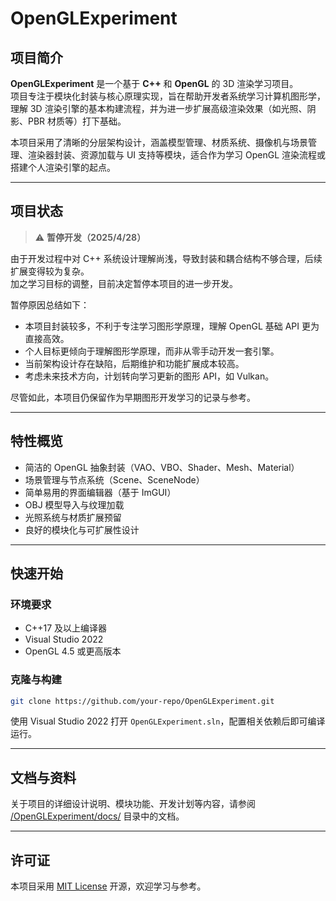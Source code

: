 # OpenGLExperiment

## 项目简介

**OpenGLExperiment** 是一个基于 **C++** 和 **OpenGL** 的 3D 渲染学习项目。  
项目专注于模块化封装与核心原理实现，旨在帮助开发者系统学习计算机图形学，理解 3D 渲染引擎的基本构建流程，并为进一步扩展高级渲染效果（如光照、阴影、PBR 材质等）打下基础。

本项目采用了清晰的分层架构设计，涵盖模型管理、材质系统、摄像机与场景管理、渲染器封装、资源加载与 UI 支持等模块，适合作为学习 OpenGL 渲染流程或搭建个人渲染引擎的起点。

---

## 项目状态

> ⚠️ **暂停开发（2025/4/28）**

由于开发过程中对 C++ 系统设计理解尚浅，导致封装和耦合结构不够合理，后续扩展变得较为复杂。  
加之学习目标的调整，目前决定暂停本项目的进一步开发。

暂停原因总结如下：

- 本项目封装较多，不利于专注学习图形学原理，理解 OpenGL 基础 API 更为直接高效。
- 个人目标更倾向于理解图形学原理，而非从零手动开发一套引擎。
- 当前架构设计存在缺陷，后期维护和功能扩展成本较高。
- 考虑未来技术方向，计划转向学习更新的图形 API，如 Vulkan。

尽管如此，本项目仍保留作为早期图形开发学习的记录与参考。

---

## 特性概览

- 简洁的 OpenGL 抽象封装（VAO、VBO、Shader、Mesh、Material）
- 场景管理与节点系统（Scene、SceneNode）
- 简单易用的界面编辑器（基于 ImGUI）
- OBJ 模型导入与纹理加载
- 光照系统与材质扩展预留
- 良好的模块化与可扩展性设计

---

## 快速开始

### 环境要求

- C++17 及以上编译器
- Visual Studio 2022
- OpenGL 4.5 或更高版本

### 克隆与构建

```bash
git clone https://github.com/your-repo/OpenGLExperiment.git
```

使用 Visual Studio 2022 打开 `OpenGLExperiment.sln`，配置相关依赖后即可编译运行。

---

## 文档与资料

关于项目的详细设计说明、模块功能、开发计划等内容，请参阅 [/OpenGLExperiment/docs/](/OpenGLExperiment/docs/) 目录中的文档。

---

## 许可证

本项目采用 [MIT License](LICENSE) 开源，欢迎学习与参考。
